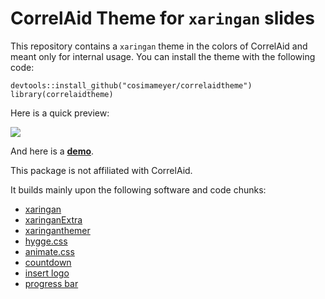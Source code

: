 # CorrelAid Theme for `xaringan` slides

This repository contains a `xaringan` theme in the colors of CorrelAid and meant only for internal usage. 
You can install the theme with the following code:

```
devtools::install_github("cosimameyer/correlaidtheme")
library(correlaidtheme)
```

Here is a quick preview:

![](https://cosimameyer.rbind.io/images/single-blog/correlaid_demo.gif)

And here is a [**demo**](http://cosimameyer.rbind.io/slides/correltheme/skeleton#1).

This package is not affiliated with CorrelAid.

It builds mainly upon the following software and code chunks:
- [xaringan](https://github.com/yihui/xaringan)
- [xaringanExtra](https://github.com/gadenbuie/xaringanExtra)
- [xaringanthemer](https://github.com/gadenbuie/xaringanthemer)
- [hygge.css](https://yihui.org/en/2018/02/xaringan-hygge/)
- [animate.css](https://www.google.com/url?sa=t&rct=j&q=&esrc=s&source=web&cd=&cad=rja&uact=8&ved=2ahUKEwi2idHX8sPvAhVnAGMBHUqiA3AQFjAAegQIAxAD&url=https%3A%2F%2Fanimate.style%2F&usg=AOvVaw0qq0RGwJ5G-z7T4NErMa_J)
- [countdown](https://github.com/gadenbuie/countdown)
- [insert logo](https://www.garrickadenbuie.com/blog/xaringan-tip-logo-all-slides/)
- [progress bar](https://github.com/yihui/xaringan/issues/109)
